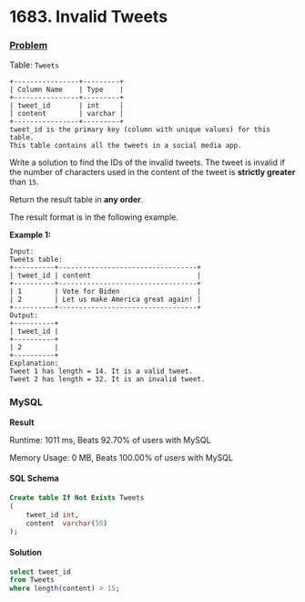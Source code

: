 # 1683. Invalid Tweets

### [Problem](https://leetcode.com/problems/invalid-tweets/description/)

Table: `Tweets`

```
+----------------+---------+
| Column Name    | Type    |
+----------------+---------+
| tweet_id       | int     |
| content        | varchar |
+----------------+---------+
tweet_id is the primary key (column with unique values) for this table.
This table contains all the tweets in a social media app.
```

Write a solution to find the IDs of the invalid tweets. The tweet is invalid if the number of characters used in the content of the tweet is **strictly greater** than `15`.

Return the result table in **any order**.

The result format is in the following example.

**Example 1:**

```
Input: 
Tweets table:
+----------+----------------------------------+
| tweet_id | content                          |
+----------+----------------------------------+
| 1        | Vote for Biden                   |
| 2        | Let us make America great again! |
+----------+----------------------------------+
Output: 
+----------+
| tweet_id |
+----------+
| 2        |
+----------+
Explanation: 
Tweet 1 has length = 14. It is a valid tweet.
Tweet 2 has length = 32. It is an invalid tweet.
```

### MySQL

**Result**

Runtime: 1011 ms, Beats 92.70% of users with MySQL

Memory Usage: 0 MB, Beats 100.00% of users with MySQL

#### SQL Schema

```sql
Create table If Not Exists Tweets
(
    tweet_id int,
    content  varchar(50)
);
```

#### Solution

```sql
select tweet_id
from Tweets
where length(content) > 15;
```
